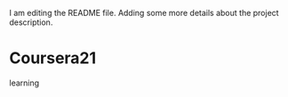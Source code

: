 I am editing the README file. Adding some more details about the project description.
# Coursera21
learning
